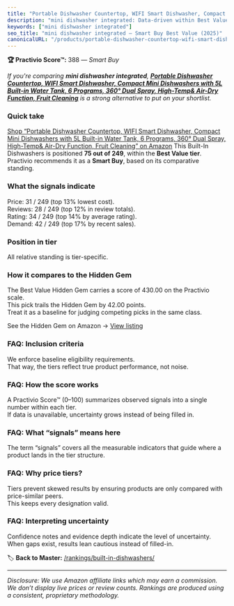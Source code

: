 ```yaml
---
title: "Portable Dishwasher Countertop, WIFI Smart Dishwasher, Compact Mini Dishwashers with 5L Built-in Water Tank, 6 Programs, 360° Dual Spray, High-Temp& Air-Dry Function, Fruit Cleaning"
description: "mini dishwasher integrated: Data-driven within Best Value ranking using the Practivio Score™. Positioned by quality, value, demand, findability, momentum."
keywords: ["mini dishwasher integrated"]
seo_title: "mini dishwasher integrated — Smart Buy Best Value (2025)"
canonicalURL: "/products/portable-dishwasher-countertop-wifi-smart-dishwasher-compact-mini-dishwashers-with-5l-built-in-water-tank-6-programs-360-dual-spray-high-temp-air-dry-function-fruit-cleaning-B0B4W6F4NP/"
---
```


**🏆 Practivio Score™:** 388 — _Smart Buy_


*If you're comparing **mini dishwasher integrated**, **[Portable Dishwasher Countertop, WIFI Smart Dishwasher, Compact Mini Dishwashers with 5L Built-in Water Tank, 6 Programs, 360° Dual Spray, High-Temp& Air-Dry Function, Fruit Cleaning](https://www.amazon.com/dp/B0B4W6F4NP?tag=practivio-20)** is a strong alternative to put on your shortlist.*
### Quick take
[Shop “Portable Dishwasher Countertop, WIFI Smart Dishwasher, Compact Mini Dishwashers with 5L Built-in Water Tank, 6 Programs, 360° Dual Spray, High-Temp& Air-Dry Function, Fruit Cleaning” on Amazon](https://www.amazon.com/dp/B0B4W6F4NP?tag=practivio-20)
This Built-In Dishwashers is positioned **75 out of 249**, within the **Best Value tier**.  
Practivio recommends it as a **Smart Buy**, based on its comparative standing.

### What the signals indicate
Price: 31 / 249 (top 13% lowest cost).  
Reviews: 28 / 249 (top 12% in review totals).  
Rating: 34 / 249 (top 14% by average rating).  
Demand: 42 / 249 (top 17% by recent sales).

### Position in tier
All relative standing is tier-specific.

### How it compares to the Hidden Gem
The Best Value Hidden Gem carries a score of 430.00 on the Practivio scale.  
This pick trails the Hidden Gem by 42.00 points.  
Treat it as a baseline for judging competing picks in the same class.  

See the Hidden Gem on Amazon → [View listing](https://www.amazon.com/dp/B09ST4M8VF?tag=practivio-20)

### FAQ: Inclusion criteria
We enforce baseline eligibility requirements.  
That way, the tiers reflect true product performance, not noise.

### FAQ: How the score works
A Practivio Score™ (0–100) summarizes observed signals into a single number within each tier.  
If data is unavailable, uncertainty grows instead of being filled in.

### FAQ: What “signals” means here
The term “signals” covers all the measurable indicators that guide where a product lands in the tier structure.

### FAQ: Why price tiers?
Tiers prevent skewed results by ensuring products are only compared with price-similar peers.  
This keeps every designation valid.

### FAQ: Interpreting uncertainty
Confidence notes and evidence depth indicate the level of uncertainty.  
When gaps exist, results lean cautious instead of filled-in.


🏷️ **Back to Master:** [/rankings/built-in-dishwashers/](/rankings/built-in-dishwashers/)

---
_Disclosure: We use Amazon affiliate links which may earn a commission. We don’t display live prices or review counts. Rankings are produced using a consistent, proprietary methodology._
